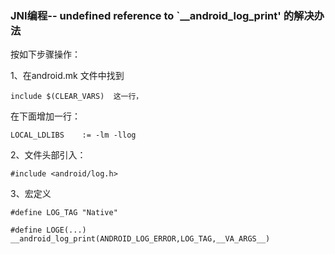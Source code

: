 ### JNI编程-- undefined reference to `__android_log_print' 的解决办法

按如下步骤操作：

1、在android.mk 文件中找到

```
include $(CLEAR_VARS)  这一行，
```

在下面增加一行：
```
LOCAL_LDLIBS    := -lm -llog 
```

2、文件头部引入：

```
#include <android/log.h>
```

3、宏定义

```
#define LOG_TAG "Native"

#define LOGE(...) __android_log_print(ANDROID_LOG_ERROR,LOG_TAG,__VA_ARGS__)
```
